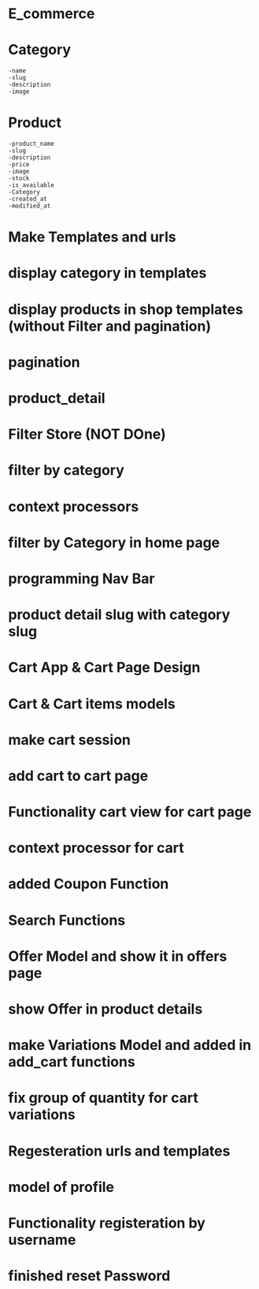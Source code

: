# E_commerce
# Category
    -name
    -slug
    -description
    -image
# Product
    -product_name
    -slug
    -description
    -price
    -image
    -stock
    -is_available
    -Category
    -created_at
    -modified_at    
# Make Templates and urls
# display category in templates
# display products in shop templates (without Filter and pagination)   
# pagination 
# product_detail
# Filter Store (NOT DOne)
# filter by category
# context processors
# filter by Category in home page
# programming Nav Bar
# product detail slug with category slug
# Cart App & Cart Page Design
# Cart & Cart items models
# make cart session
# add cart to cart page
# Functionality cart view for cart page
# context processor for cart
# added Coupon Function
# Search Functions
# Offer Model and show it in offers page
# show Offer in product details
# make Variations Model and added in add_cart functions
# fix group of quantity for cart variations

# Regesteration urls and templates 
# model of profile 
# Functionality registeration by username
# finished reset Password

